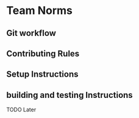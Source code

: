 # Team Norms

## Git workflow

## Contributing Rules

## Setup Instructions

## building and testing Instructions
TODO Later

